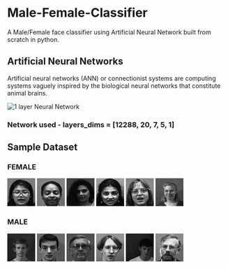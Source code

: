 # Male-Female-Classifier
A Male/Female face classifier using Artificial Neural Network built from scratch in python.
## Artificial Neural Networks
Artificial neural networks (ANN) or connectionist systems are computing systems vaguely inspired by the biological neural networks that constitute animal brains.

![1 layer Neural Network](https://upload.wikimedia.org/wikipedia/commons/e/e4/Artificial_neural_network.svg)

### Network used - layers_dims = [12288, 20, 7, 5, 1]
## Sample Dataset
### FEMALE
![Female1](https://github.com/AKR2470/Male-Female-Classifier/blob/master/Sample_Dataset/Female_train_gray/Female_train_changedDPIFemale10%20resized.jpg)
![Female2](https://github.com/AKR2470/Male-Female-Classifier/blob/master/Sample_Dataset/Female_train_gray/Female_train_changedDPIFemale110%20resized.jpg)
![Female3](https://github.com/AKR2470/Male-Female-Classifier/blob/master/Sample_Dataset/Female_train_gray/Female_train_changedDPIFemale115%20resized.jpg)
![Female4](https://github.com/AKR2470/Male-Female-Classifier/blob/master/Sample_Dataset/Female_train_gray/Female_train_changedDPIFemale108%20resized.jpg)
![Female5](https://github.com/AKR2470/Male-Female-Classifier/blob/master/Sample_Dataset/Female_train_gray/Female_train_changedDPIFemale139%20resized.jpg)
![Female6](https://github.com/AKR2470/Male-Female-Classifier/blob/master/Sample_Dataset/Female_train_gray/Female_train_changedDPIFemale142%20resized.jpg)

### MALE
![Male1](https://github.com/AKR2470/Male-Female-Classifier/blob/master/Sample_Dataset/Male_real_trained/Male_train_changedDPIMale842%20resized.jpg)
![Male2](https://github.com/AKR2470/Male-Female-Classifier/blob/master/Sample_Dataset/Male_real_trained/Male_train_changedDPIMale844%20resized.jpg)
![Male3](https://github.com/AKR2470/Male-Female-Classifier/blob/master/Sample_Dataset/Male_real_trained/Male_train_changedDPIMale850%20resized.jpg)
![Male4](https://github.com/AKR2470/Male-Female-Classifier/blob/master/Sample_Dataset/Male_real_trained/Male_train_changedDPIMale847%20resized.jpg)
![Male5](https://github.com/AKR2470/Male-Female-Classifier/blob/master/Sample_Dataset/Male_real_trained/Male_train_changedDPIMale872%20resized.jpg)
![Male6](https://github.com/AKR2470/Male-Female-Classifier/blob/master/Sample_Dataset/Male_real_trained/Male_train_changedDPIMale892%20resized.jpg)
